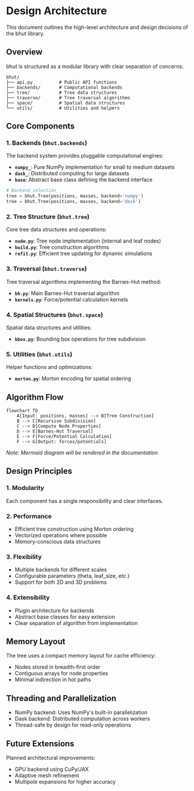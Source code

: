 # Design Architecture

This document outlines the high-level architecture and design decisions of the bhut library.

## Overview

bhut is structured as a modular library with clear separation of concerns:

```
bhut/
├── api.py          # Public API functions
├── backends/       # Computational backends
├── tree/           # Tree data structures
├── traverse/       # Tree traversal algorithms
├── space/          # Spatial data structures
└── utils/          # Utilities and helpers
```

## Core Components

### 1. Backends (`bhut.backends`)

The backend system provides pluggable computational engines:

- **`numpy_`**: Pure NumPy implementation for small to medium datasets
- **`dask_`**: Distributed computing for large datasets
- **`base`**: Abstract base class defining the backend interface

```python
# Backend selection
tree = bhut.Tree(positions, masses, backend='numpy')
tree = bhut.Tree(positions, masses, backend='dask')
```

### 2. Tree Structure (`bhut.tree`)

Core tree data structures and operations:

- **`node.py`**: Tree node implementation (internal and leaf nodes)
- **`build.py`**: Tree construction algorithms
- **`refit.py`**: Efficient tree updating for dynamic simulations

### 3. Traversal (`bhut.traverse`)

Tree traversal algorithms implementing the Barnes-Hut method:

- **`bh.py`**: Main Barnes-Hut traversal algorithm
- **`kernels.py`**: Force/potential calculation kernels

### 4. Spatial Structures (`bhut.space`)

Spatial data structures and utilities:

- **`bbox.py`**: Bounding box operations for tree subdivision

### 5. Utilities (`bhut.utils`)

Helper functions and optimizations:

- **`morton.py`**: Morton encoding for spatial ordering

## Algorithm Flow

```mermaid
flowchart TD
    A[Input: positions, masses] --> B[Tree Construction]
    B --> C[Recursive Subdivision]
    C --> D[Compute Node Properties]
    D --> E[Barnes-Hut Traversal]
    E --> F[Force/Potential Calculation]
    F --> G[Output: forces/potentials]
```

*Note: Mermaid diagram will be rendered in the documentation*

## Design Principles

### 1. Modularity
Each component has a single responsibility and clear interfaces.

### 2. Performance
- Efficient tree construction using Morton ordering
- Vectorized operations where possible
- Memory-conscious data structures

### 3. Flexibility
- Multiple backends for different scales
- Configurable parameters (theta, leaf_size, etc.)
- Support for both 2D and 3D problems

### 4. Extensibility
- Plugin architecture for backends
- Abstract base classes for easy extension
- Clear separation of algorithm from implementation

## Memory Layout

The tree uses a compact memory layout for cache efficiency:

- Nodes stored in breadth-first order
- Contiguous arrays for node properties
- Minimal indirection in hot paths

## Threading and Parallelization

- NumPy backend: Uses NumPy's built-in parallelization
- Dask backend: Distributed computation across workers
- Thread-safe by design for read-only operations

## Future Extensions

Planned architectural improvements:

- GPU backend using CuPy/JAX
- Adaptive mesh refinement
- Multipole expansions for higher accuracy